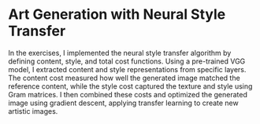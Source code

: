 # Art Generation with Neural Style Transfer
In the exercises, I implemented the neural style transfer algorithm by defining content, style, and total cost functions. Using a pre-trained VGG model, I extracted content and style representations from specific layers. The content cost measured how well the generated image matched the reference content, while the style cost captured the texture and style using Gram matrices. I then combined these costs and optimized the generated image using gradient descent, applying transfer learning to create new artistic images.
